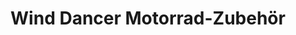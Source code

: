 ---
title: "Wind Dancer Motorrad-Zubehör"
url: /zuelpich/wind-dancer-motorrad-zubehoer/
shop: Motorrad
---